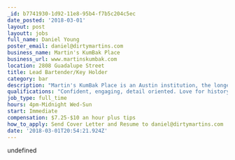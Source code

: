 ```yaml
---
_id: b7741930-1d92-11e8-95b4-f7b5c204c5ec
date_posted: '2018-03-01'
layout: post
layoutt: jobs
full_name: Daniel Young
poster_email: daniel@dirtymartins.com
business_name: Martin's KumBak Place
business_url: www.martinskumbak.com
location: 2808 Guadalupe Street
title: Lead Bartender/Key Holder
category: bar
description: "Martin's KumBak Place is an Austin institution, the longest continuously operated restaurant in Austin, as well as one of the oldest burger joints in Texas, established in 1926! After 92 years we have finally gotten a liquor license and added a full bar, as well as enclosed our back patio area which seats up to 90 people. Our patio is a private event/live music space as well. \r\n\r\nWe are looking for a qualified individual to assist the General Manager in conceptualizing and installing a whole new bar program. Schedule will be 4-5 closing shifts a week where you would handle bar customers as well as a handle tables in a small section. This individual may be asked to close the restaurant on some shifts up to 3 nights a week. You will work side by side with management and take on responsibilities associated with leading and driving daily operations. \r\n\r\nYou will support the management team in: managing inventory, safety and sanitation, monitor food and beverage quality and execution. Supervising, coordinating, and participating in day to day bar operations. Maintain inventory of spirits, beer, wine, and equipment. Training and development of a bar team and execution of floor operations and standards."
qualifications: "Confident, engaging, detail oriented. Love for history, old Austin, anything Texas a plus. \r\nLooking for someone with at least 3 years experience behind a bar with some supervisory experience."
job_type: full_time
hours: 4pm-Midnight Wed-Sun
start: Immediate
compensation: $7.25-$10 an hour plus tips
how_to_apply: Send Cover Letter and Resume to daniel@dirtymartins.com
date: '2018-03-01T20:54:21.924Z'
---
```

undefined
